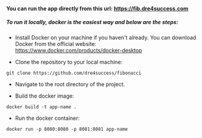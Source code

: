 #### You can run the app directly from this url: https://fib.dre4success.com

##### To run it locally, docker is the easiest way and below are the steps:

- Install Docker on your machine if you haven't already. You can download Docker from the official website: https://www.docker.com/products/docker-desktop

- Clone the repository to your local machine:
```
git clone https://github.com/dre4success/fibonacci
```
- Navigate to the root directory of the project.

- Build the docker image:
```
docker build -t app-name .
```
- Run the docker container:
```
docker run -p 8080:8080 -p 8081:8081 app-name
```

